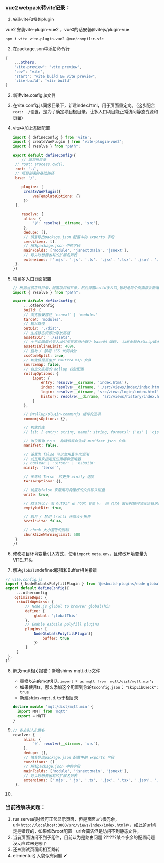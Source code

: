 ### vue2 webpack转vite记录：

1. 安装vite和相关plugin

vue2 安装vite-plugin-vue2 ，vue3的话安装@vitejs/plugin-vue

```powershell
npm i vite vite-plugin-vue2 @vue/compiler-sfc
```

2. 在package.json中添加命令行

```powershell
{
	...others,
    "vite-preview": "vite preview",
    "dev": "vite",
    "start": "vite build && vite preview",
    "vite-build": "vite build"
}
```

2. 新建vite.config.js文件

3. 在vite.config.js同级目录下，新建index.html，用于页面重定向。（这步配合`root: ./`设置，是为了确定项目根目录，让多入口项目能正常访问静态资源和页面）

4. vite中加上基础配置

   ```js
   import { defineConfig } from 'vite';
   import { createVuePlugin } from 'vite-plugin-vue2';
   import { resolve } from "path";
   
   export default defineConfig({
       // 项目根目录
   	// root: process.cwd(),
   	root: './',
   	// 项目部署的基础路径
   	base: '/',
       
       plugins: [
   		createVuePlugin({
   			vueTemplateOptions: {}
   		})
   	],
       
       resolve: {
   		alias: {
   			'@': resolve(__dirname, 'src'),
   		},
   		dedupe: [],
   		// 情景导出package.json 配置中的 exports 字段
   		conditions: [],
   		// 解析package.json 中的字段
   		mainFields: ['module', 'jsnext:main', 'jsnext'],
   		// 导入时想要省略的扩展名列表
   		extensions: ['.mjs', '.js', '.ts', '.jsx', '.tsx', '.json', '.vue']
   	},
   })
   ```

5. 项目多入口页面配置

   ```js
   // 根据当前项目目录，配置项目根目录，然后配置build多入口,暂时是每个页面都会新增一个index.html
   import { resolve } from "path";
   
   export default defineConfig({
     	...otherconfig
      	build: {
   		// 浏览器兼容性 ‘esnext’ | 'modules'
   		target: 'modules',
   		// 输出路径
   		outDir: './dist',
   		// 生成静态资源的存放路径
   		assetsDir: './assets',
   		// 小于此阈值的导入或引用资源将内联为 base64 编码， 以避免额外的http请求， 设置为 0, 可以完全禁用此项，
   		assetsInlineLimit: 4096,
   		// 启动 / 禁用 CSS 代码拆分
   		cssCodeSplit: true,
   		// 构建后是否生成 soutrce map 文件
   		sourcemap: false,
   		// 自定义底层的 Rollup 打包配置
   		rollupOptions: {
   			input: {
   				entry: resolve(__dirname, 'index.html'),
   				index: resolve(__dirname, './src/views/index/index.html'),
   				login: resolve(__dirname, 'src/views/login/index.html'),
   				history: resolve(__dirname, 'src/views/history/index.html'),
   			}
   		},
   
   		// @rollup/plugin-commonjs 插件的选项
   		commonjsOptions: {},
   
   		// 构建的库
   		// lib: { entry: string, name?: string, formats?: ('es' | 'cjs' | 'umd' | 'iife')[], fileName?: string },
   
   		// 当设置为 true, 构建后将会生成 manifest.json 文件
   		manifest: false,
   
   		// 设置为 false 可以禁用最小化混淆
   		// 或是用来指定是应用哪种混淆器
   		// boolean | 'terser' | 'esbuild'
   		minify: 'terser',
   
   		// 传递给 Terser 的更多 minify 选项
   		terserOptions: {},
   
   		// 设置为false 来禁用将构建好的文件写入磁盘
   		write: true,
   
   		// 默认情况下 若 outDir 在 root 目录下， 则 Vite 会在构建时清空该目录。
   		emptyOutDir: true,
   
   		// 启用 / 禁用 brotli 压缩大小报告
   		brotliSize: false,
   
   		// chunk 大小警告的限制
   		chunkSizeWarningLimit: 500
   	}
   })
   ```

6. 修改项目环境变量引入方式，使用`import.meta.env`，且修改环境变量为VITE_开头

7.  解决`global`undefined报错和Buffer相关报错

   ```js
   // vite.config.js
   import { NodeGlobalsPolyfillPlugin } from '@esbuild-plugins/node-globals-polyfill';
   export default defineConfig({
     	...otherconfig
       optimizeDeps: {
   		esbuildOptions: {
   			// Node.js global to browser globalThis
   			define: {
   				global: 'globalThis'
   			},
   			// Enable esbuild polyfill plugins
   			plugins: [
   				NodeGlobalsPolyfillPlugin({
   					buffer: true
   				})
   			]
   		}
   	},
   })
   ```

8. 解决mqtt相关报错：新增shims-mqtt.d.ts文件

   - 替换以前的mqtt引入 `import * as mqtt from 'mqtt/dist/mqtt.min';`
   - 如果使用ts，那么添加这个配置到你的`tsconfig.json`： `"skipLibCheck": true`
   - 新建`shims-mqtt.d.ts`于根目录

   ```ts
   declare module 'mqtt/dist/mqtt.min' {
     import MQTT from 'mqtt'
     export = MQTT
   }
   ```

9. ```js
   // 省去引入扩展名
   resolve: {
   		alias: {
   			'@': resolve(__dirname, 'src'),
   		},
   		dedupe: [],
   		// 情景导出package.json 配置中的 exports 字段
   		conditions: [],
   		// 解析package.json 中的字段
   		mainFields: ['module', 'jsnext:main', 'jsnext'],
   		// 导入时想要省略的扩展名列表
   		extensions: ['.mjs', '.js', '.ts', '.jsx', '.tsx', '.json', '.vue']
   	},
   ```

10. 

### 当前待解决问题：

1. run serve的时候可正常显示页面，但是页面`url`很冗余，url=`http://localhost:3000/src/views/index/index.html#/`，如此的url肯定是错误的，如果修改root配置，url会简洁但是访问不到静态文件。
2. 当前页面访问不到子组件，目前认为是路由问题 ??????某个多余的配置问题 没反应过来是哪个
3. 还未测试页面间相互跳转
4. elementui引入貌似有问题 ✔

